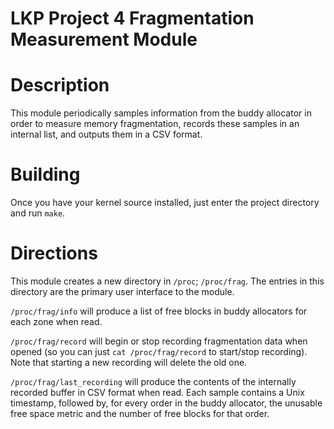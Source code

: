 # LKP Project 4 Fragmentation Measurement Module

# Description
This module periodically samples information from the buddy allocator in order to measure memory fragmentation, records these samples in an internal list, and outputs them in a CSV format.

# Building
Once you have your kernel source installed, just enter the project directory and run `make`.

# Directions
This module creates a new directory in `/proc`; `/proc/frag`. 
The entries in this directory are the primary user interface to the module. 

`/proc/frag/info` will produce a list of free blocks in buddy allocators for each zone when read.

`/proc/frag/record` will begin or stop recording fragmentation data when opened (so you can just `cat /proc/frag/record` to start/stop recording).
Note that starting a new recording will delete the old one.

`/proc/frag/last_recording` will produce the contents of the internally recorded buffer in CSV format when read. 
Each sample contains a Unix timestamp, followed by, for every order in the buddy allocator, the unusable free space metric and the number of free blocks for that order.
